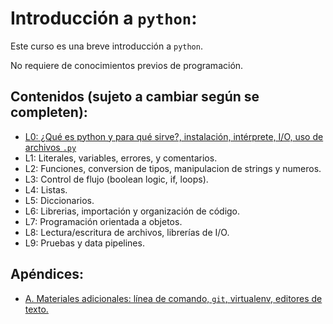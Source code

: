 # Introducción a `python`:

Este curso es una breve introducción a `python`.

No requiere de conocimientos previos de programación.

## Contenidos (sujeto a cambiar según se completen):

- [L0: ¿Qué es python y para qué sirve?, instalación, intérprete, I/O, uso de archivos `.py`](https://github.com/djangulo/introduccion-a-python/tree/main/leccion_0)
- L1: Literales, variables, errores, y comentarios.
- L2: Funciones, conversion de tipos, manipulacion de strings y numeros.
- L3: Control de flujo (boolean logic, if, loops).
- L4: Listas.
- L5: Diccionarios.
- L6: Librerias, importación y organización de código.
- L7: Programación orientada a objetos.
- L8: Lectura/escritura de archivos, librerías de I/O.
- L9: Pruebas y data pipelines.

## Apéndices:

- [A. Materiales adicionales: línea de comando, `git`, virtualenv, editores de texto.](https://github.com/djangulo/introduccion-a-python/tree/main/apendices/a)
